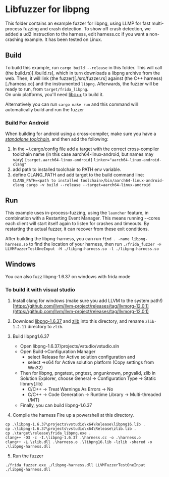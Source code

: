 # Libfuzzer for libpng

This folder contains an example fuzzer for libpng, using LLMP for fast multi-process fuzzing and crash detection.
To show off crash detection, we added a ud2 instruction to the harness, edit harness.cc if you want a non-crashing example.
It has been tested on Linux.

## Build

To build this example, run `cargo build --release` in this folder.
This will call (the build.rs)[./build.rs], which in turn downloads a libpng archive from the web.
Then, it will link (the fuzzer)[./src/fuzzer.rs] against (the C++ harness)[./harness.cc] and the instrumented `libpng`.
Afterwards, the fuzzer will be ready to run, from `target/frida_libpng`.  
On unix platforms, you'll need [libc++](https://libcxx.llvm.org/) to build it.

Alternatively you can run `cargo make run` and this command will automatically build and run the fuzzer

### Build For Android
When building for android using a cross-compiler, make sure you have a [_standalone toolchain_](https://developer.android.com/ndk/guides/other_build_systems), and then add the following:
1. In the ~/.cargo/config file add a target with the correct cross-compiler toolchain name (in this case aarch64-linux-android, but names may vary)
`[target.aarch64-linux-android]`
`linker="aarch64-linux-android-clang"`
2. add path to installed toolchain to PATH env variable.
3. define CLANG_PATH and add target to the build command line:
`CLANG_PATH=<path to installed toolchain>/bin/aarch64-linux-android-clang cargo -v build --release --target=aarch64-linux-android`

## Run

This example uses in-process-fuzzing, using the `launcher` feature, in combination with a Restarting Event Manager.
This means running --cores each client will start itself again to listen for crashes and timeouts.
By restarting the actual fuzzer, it can recover from these exit conditions.

After building the libpng-harness, you can run `find . -name libpng-harness.so` to find the location of your harness, then run
`./frida_fuzzer -F LLVMFuzzerTestOneInput -H ./libpng-harness.so -l ./libpng-harness.so`

## Windows
You can also fuzz libpng-1.6.37 on windows with frida mode

### To build it with visual studio
1. Install clang for windows (make sure you add LLVM to the system path!) 
[https://github.com/llvm/llvm-project/releases/tag/llvmorg-12.0.1](https://github.com/llvm/llvm-project/releases/tag/llvmorg-12.0.1)
2. Download [libpng-1.6.37](https://github.com/glennrp/libpng/archive/refs/tags/v1.6.37.tar.gz) and [zlib](https://zlib.net/fossils/zlib-1.2.11.tar.gz) into this directory, and rename `zlib-1.2.11` directory to `zlib`.

3. Build libpng1.6.37 
   - Open libpng-1.6.37/projects/vstudio/vstudio.sln 
   - Open Build->Configuration Manager 
      - select Release for Active solution configuration and 
      - select <New>->x64 for Active solution platform (Copy settings from Win32) 
   - Then for libpng, pngstest, pngtest, pngunknown, pngvalid, zlib in Solution Explorer, choose General -> Configuration Type -> Static library(.lib) 
      - C/C++ -> Treat Warnings As Errors -> No
      - C/C++ -> Code Generation -> Runtime Library -> Multi-threaded (/MT)
   - Finally, you can build libpng-1.6.37
4. Compile the harness
Fire up a powershell at this directory.
```
cp .\libpng-1.6.37\projects\vstudio\x64\Release\libpng16.lib .
cp .\libpng-1.6.37\projects\vstudio\x64\Release\zlib.lib .
cp .\target\release\frida_libpng.exe .
clang++ -O3 -c -I.\libpng-1.6.37 .\harness.cc -o .\harness.o
clang++ -L.\zlib.dll .\harness.o .\libpng16.lib -lzlib -shared -o .\libpng-harness.dll
```
5. Run the fuzzer
```
./frida_fuzzer.exe ./libpng-harness.dll LLVMFuzzerTestOneInput ./libpng-harness.dll
```

